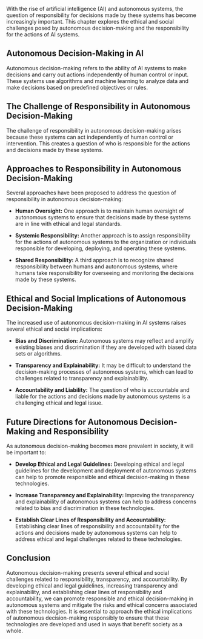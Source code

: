 

With the rise of artificial intelligence (AI) and autonomous systems, the question of responsibility for decisions made by these systems has become increasingly important. This chapter explores the ethical and social challenges posed by autonomous decision-making and the responsibility for the actions of AI systems.

Autonomous Decision-Making in AI
--------------------------------

Autonomous decision-making refers to the ability of AI systems to make decisions and carry out actions independently of human control or input. These systems use algorithms and machine learning to analyze data and make decisions based on predefined objectives or rules.

The Challenge of Responsibility in Autonomous Decision-Making
-------------------------------------------------------------

The challenge of responsibility in autonomous decision-making arises because these systems can act independently of human control or intervention. This creates a question of who is responsible for the actions and decisions made by these systems.

Approaches to Responsibility in Autonomous Decision-Making
----------------------------------------------------------

Several approaches have been proposed to address the question of responsibility in autonomous decision-making:

* **Human Oversight:** One approach is to maintain human oversight of autonomous systems to ensure that decisions made by these systems are in line with ethical and legal standards.

* **Systemic Responsibility:** Another approach is to assign responsibility for the actions of autonomous systems to the organization or individuals responsible for developing, deploying, and operating these systems.

* **Shared Responsibility:** A third approach is to recognize shared responsibility between humans and autonomous systems, where humans take responsibility for overseeing and monitoring the decisions made by these systems.

Ethical and Social Implications of Autonomous Decision-Making
-------------------------------------------------------------

The increased use of autonomous decision-making in AI systems raises several ethical and social implications:

* **Bias and Discrimination:** Autonomous systems may reflect and amplify existing biases and discrimination if they are developed with biased data sets or algorithms.

* **Transparency and Explainability:** It may be difficult to understand the decision-making processes of autonomous systems, which can lead to challenges related to transparency and explainability.

* **Accountability and Liability:** The question of who is accountable and liable for the actions and decisions made by autonomous systems is a challenging ethical and legal issue.

Future Directions for Autonomous Decision-Making and Responsibility
-------------------------------------------------------------------

As autonomous decision-making becomes more prevalent in society, it will be important to:

* **Develop Ethical and Legal Guidelines:** Developing ethical and legal guidelines for the development and deployment of autonomous systems can help to promote responsible and ethical decision-making in these technologies.

* **Increase Transparency and Explainability:** Improving the transparency and explainability of autonomous systems can help to address concerns related to bias and discrimination in these technologies.

* **Establish Clear Lines of Responsibility and Accountability:** Establishing clear lines of responsibility and accountability for the actions and decisions made by autonomous systems can help to address ethical and legal challenges related to these technologies.

Conclusion
----------

Autonomous decision-making presents several ethical and social challenges related to responsibility, transparency, and accountability. By developing ethical and legal guidelines, increasing transparency and explainability, and establishing clear lines of responsibility and accountability, we can promote responsible and ethical decision-making in autonomous systems and mitigate the risks and ethical concerns associated with these technologies. It is essential to approach the ethical implications of autonomous decision-making responsibly to ensure that these technologies are developed and used in ways that benefit society as a whole.
